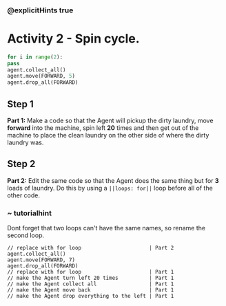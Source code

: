 ### @explicitHints true

# Activity 2 - Spin cycle.

```python
for i in range(2):
pass
agent.collect_all()
agent.move(FORWARD, 5)
agent.drop_all(FORWARD)

```

## Step 1
**Part 1:** Make a code so that the Agent will pickup the dirty laundry, move **forward** into the machine, spin left **20** times and then get out of
the machine to place the clean laundry on the other side of where the dirty laundry was.

## Step 2
**Part 2:** Edit the same code so that the Agent does the same thing but for **3** loads of laundry. Do this by using a `||loops: for||` loop before all of the other 
code.
### ~ tutorialhint 
Dont forget that two loops can't have the same names, so rename the second loop. 

```template
// replace with for loop                      | Part 2
agent.collect_all()
agent.move(FORWARD, 7)
agent.drop_all(FORWARD)
// replace with for loop                      | Part 1
// make the Agent turn left 20 times          | Part 1 
// make the Agent collect all                 | Part 1          
// make the Agent move back                   | Part 1
// make the Agent drop everything to the left | Part 1
```
